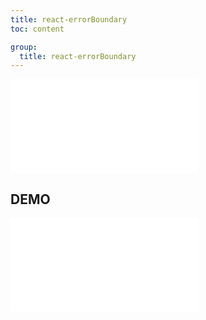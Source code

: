 ```yaml
---
title: react-errorBoundary
toc: content

group:
  title: react-errorBoundary
---
```


<embed src="../README.md" ></embed>

## DEMO

<code src="./demo/index.tsx" ></code>
<embed src="../CHANGELOG.md"></embed>

<BackTop></BackTop>

<SplashCursor></SplashCursor>
